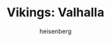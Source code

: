 ---
layout: post
author: heisenberg
category: Séries
post_date: '2022-04-15T17:40:47.580Z'
post_modified: '2022-04-15T17:40:47.580Z'
title: 'Vikings: Valhalla'
description: 'Nesta sequência de Vikings, cem anos se passaram. Uma nova geração de heróis lendários cria seu destino e faz história.'
poster_path: /jd19Pt0cwC84tiydokVxK9ETrS2.jpg
tmdb_id: 116135
imdb_id: tt11311302
runtime: 51
release_date: '2022-02-25'
genres:
  - Ação
  - Aventura
  - Drama
  - Guerra
casts:
  - Sam Corlett
  - Frida Gustavsson
  - Leo Suter
  - Bradley Freegard
  - Jóhannes Haukur Jóhannesson
  - Caroline Henderson
crews:
  - Jeb Stuart
trailer: nHMQBg6Zduc
certification: 18
adult: false
vote_average: 8.3
vote_count: 143
qualitys:
  - 1080p
  - 720p
audios:
  - Dual Áudio
  - Português
  - Inglês
extensions:
  - mkv
  - mp4
seasons:
  - season_number: 1
    season_status: Completo
    episodes:
      - episode_number: 1
        downloads:
          - quality: 1080p
            audio: Dual Àudio
            size: 5GB
            server: Diversos
            urls:
             - hostname: Uploaded
               url: https://uploaded.net/
             - hostname: 1fichier
               url: https://1fichier.com/
             - hostname: mega
               url: https://mega.io/
          - quality: 720p
            audio: Dual Àudio
            size: 3GB
            server: Diversos
            urls:
             - hostname: Uploaded
               url: https://uploaded.net/
             - hostname: 1fichier
               url: https://1fichier.com/
             - hostname: mega
               url: https://mega.io/
          - quality: 480p
            audio: Dual Àudio
            size: 400MB
            server: Diversos
            urls:
             - hostname: Uploaded
               url: https://uploaded.net/
             - hostname: 1fichier
               url: https://1fichier.com/
             - hostname: mega
               url: https://mega.io/
      - episode_number: 2
        downloads:
          - quality: 1080p
            audio: Dual Àudio
            size: 5GB
            server: Diversos
            urls:
             - hostname: Uploaded
               url: https://uploaded.net/
             - hostname: 1fichier
               url: https://1fichier.com/
          - quality: 720p
            audio: Dual Àudio
            size: 3GB
            server: Diversos
            urls:
             - hostname: Uploaded
               url: https://uploaded.net/
             - hostname: 1fichier
               url: https://1fichier.com/
          - quality: 480p
            audio: Dual Àudio
            size: 400MB
            server: Diversos
            urls:
             - hostname: Uploaded
               url: https://uploaded.net/
             - hostname: 1fichier
               url: https://1fichier.com/
  - season_number: 2
    season_status: Adicionando
    episodes:
      - episode_number: 1
        downloads:
          - quality: 1080p
            audio: Dual Àudio
            size: 5GB
            server: Diversos
            urls:
             - hostname: brfiles
               url: https://brfiles.com/
             - hostname: brupload
               url: https://www.brupload.net/
          - quality: 720p
            audio: Dual Àudio
            size: 3GB
            server: Diversos
            urls:
             - hostname: brfiles
               url: https://brfiles.com/
             - hostname: brupload
               url: https://www.brupload.net/
          - quality: 480p
            audio: Dual Àudio
            size: 400MB
            server: Diversos
            urls:
             - hostname: brfiles
               url: https://brfiles.com/
             - hostname: brupload
               url: https://www.brupload.net/
      - episode_number: 2
        downloads:
          - quality: 1080p
            audio: Dual Àudio
            size: 5GB
            server: Diversos
            urls:
             - hostname: brfiles
               url: https://brfiles.com/
             - hostname: brupload
               url: https://www.brupload.net/
          - quality: 720p
            audio: Dual Àudio
            size: 3GB
            server: Diversos
            urls:
             - hostname: brfiles
               url: https://brfiles.com/
             - hostname: brupload
               url: https://www.brupload.net/
          - quality: 480p
            audio: Dual Àudio
            size: 400MB
            server: Diversos
            urls:
             - hostname: brfiles
               url: https://brfiles.com/
             - hostname: brupload
               url: https://www.brupload.net/
---